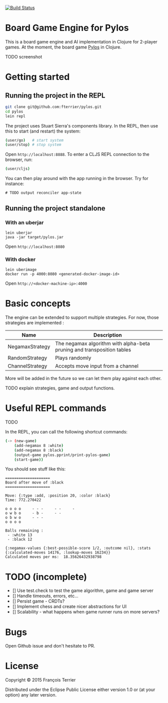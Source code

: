 [![Build Status](https://travis-ci.org/fterrier/pylos.svg?branch=master)](https://travis-ci.org/fterrier/pylos)

# Board Game Engine for Pylos 

This is a board game engine and AI implementation in Clojure for 2-player games. At the moment, the board game [Pylos](https://boardgamegeek.com/boardgame/1419/pylos) in Clojure.

TODO screenshot

# Getting started

## Running the project in the REPL

```bash
git clone git@github.com:fterrier/pylos.git
cd pylos
lein repl
```

The project uses Stuart Sierra's components library. In the REPL, then use this to start (and restart) the system:

```bash
(user/go)   # start system
(user/stop) # stop system
```

Open `http://localhost:8888`. To enter a CLJS REPL connection to the browser, run:

```bash
(user/cljs)
```

You can then play around with the app running in the browser. Try for instance:

```
# TODO output reconciler app-state
```

## Running the project standalone

### With an uberjar

```
lein uberjar
java -jar target/pylos.jar
```

Open `http://localhost:8080`

### With docker

```
lein uberimage
docker run -p 4000:8080 <generated-docker-image-id>
```

Open `http://<docker-machine-ip>:4000`

# Basic concepts

The engine can be extended to support multiple strategies. For now, those strategies are implemented :

| Name | Description |
|---|---|
| NegamaxStrategy | The negamax algorithm with alpha-beta pruning and transposition tables |
| RandomStrategy  | Plays randomly |
| ChannelStrategy | Accepts move input from a channel |

More will be added in the future so we can let them play against each other.

TODO explain strategies, game and output functions.


# Useful REPL commands

TODO

In the REPL, you can call the following shortcut commands:

```bash
(-> (new-game) 
    (add-negamax 8 :white) 
    (add-negamax 8 :black) 
    (output-game pylos.pprint/print-pylos-game) 
    (start-game))

```

You should see stuff like this:
```
====================
Board after move of :black
====================

Move: {:type :add, :position 20, :color :black}
Time: 772.270422

o o o o     - - -     - -     -
o w b o     - b -     - -
o b w o     - - -
o o o o

Balls remaining :
 - :white 13
 - :black 12

{:negamax-values {:best-possible-score 1/2, :outcome nil}, :stats {:calculated-moves 14176, :lookup-moves 16234}}
Calculated moves per ms:  18.35626432938798
```

# TODO (incomplete)

- [] Use test.check to test the game algorithm, game and game server
- [] Handle timeouts, errors, etc...
- [] Persist game - CRDTs?
- [] Implement chess and create nicer abstractions for UI
- [] Scalability - what happens when game runner runs on more servers?

# Bugs

Open Github issue and don't hesitate to PR.

# License

Copyright © 2015 François Terrier

Distributed under the Eclipse Public License either version 1.0 or (at
your option) any later version.
